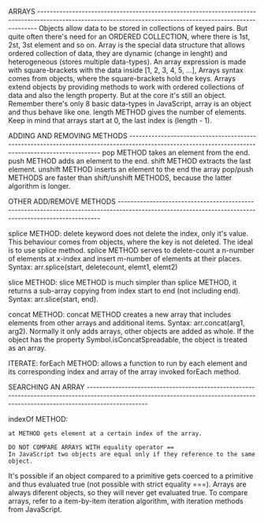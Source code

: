 ARRAYS ------------------------------------------------------------------------------------------------------------------------------------------------------------
    Objects allow data to be stored in collections of keyed pairs. But quite often there's need for an ORDERED COLLECTION, where there is 1st, 2st, 3st element and so on.
    Array is the special data structure that allows ordered collection of data, they are dynamic (change in lenght) and heterogeneous (stores multiple data-types).
An array expression is made with square-brackets with the data inside [1, 2, 3, 4, 5, ...], Arrays syntax comes from objects, where the square-brackets hold the keys. 
    Arrays extend objects by providing methods to work with ordered collections of data and also the length property. But at the core it's still an object.
Remember there's only 8 basic data-types in JavaScript, array is an object and thus behave like one.
    length METHOD gives the number of elements. Keep in mind that arrays start at 0, the last index is (length - 1).

ADDING AND REMOVING METHODS ---------------------------------------------------------------------------------------------------------------------------------------------------
pop METHOD takes an element from the end.
push METHOD adds an element to the end.
shift METHOD extracts the last element.
unshift METHOD inserts an element to the end the array 
pop/push METHODS are faster than shift/unshift METHODS, because the latter algorithm is longer.

OTHER ADD/REMOVE METHODS ------------------------------------------------------------------------------------------------------------------------------------------------------

splice METHOD:
    delete keyword does not delete the index, only it's value. This behaviour comes from objects, where the key is not deleted. The ideal is to use splice method.
    splice METHOD serves to delete-count a n-number of elements at x-index and insert m-number of elements at their places.
    Syntax: arr.splice(start, deletecount, elemt1, elemt2)

slice METHOD:
    slice METHOD is much simpler than splice METHOD, it returns a  sub-array copying from index start to end (not including end).
    Syntax: arr.slice(start, end).

concat METHOD:
    concat METHOD creates a new array that includes elements from other arrays and additional items.
    Syntax: arr.concat(arg1, arg2).
    Normally it only adds arrays, other objects are added as whole. If the object has the property Symbol.isConcatSpreadable, the object is treated as an array.

ITERATE: forEach METHOD:
    allows a function to run by each element and its corresponding index and array of the array invoked forEach method.


SEARCHING AN ARRAY -------------------------------------------------------------------------------------------------------------------------------------------------------------------------------
    
indexOf METHOD:
    



    at METHOD gets element at a certain index of the array.

    DO NOT COMPARE ARRAYS WITH equality operator ==
    In JavaScript two objects are equal only if they reference to the same object.
It's possible if an object compared to a primitive gets coerced to a primitive and thus evaluated true (not possible with strict equality ===). 
Arrays are always diferent objects, so they will never get evaluated true.
To compare arrays, refer to a item-by-item iteration algorithm, with iteration methods from JavaScript. 

